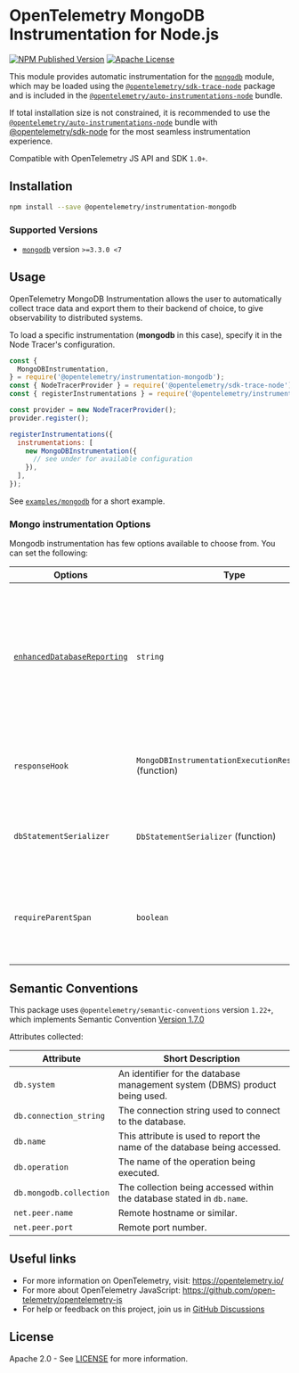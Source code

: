 # OpenTelemetry MongoDB Instrumentation for Node.js

[![NPM Published Version][npm-img]][npm-url]
[![Apache License][license-image]][license-image]

This module provides automatic instrumentation for the [`mongodb`](https://github.com/mongodb/node-mongodb-native) module, which may be loaded using the [`@opentelemetry/sdk-trace-node`](https://github.com/open-telemetry/opentelemetry-js/tree/main/packages/opentelemetry-sdk-trace-node) package and is included in the [`@opentelemetry/auto-instrumentations-node`](https://www.npmjs.com/package/@opentelemetry/auto-instrumentations-node) bundle.

If total installation size is not constrained, it is recommended to use the [`@opentelemetry/auto-instrumentations-node`](https://www.npmjs.com/package/@opentelemetry/auto-instrumentations-node) bundle with [@opentelemetry/sdk-node](`https://www.npmjs.com/package/@opentelemetry/sdk-node`) for the most seamless instrumentation experience.

Compatible with OpenTelemetry JS API and SDK `1.0+`.

## Installation

```bash
npm install --save @opentelemetry/instrumentation-mongodb
```

### Supported Versions

- [`mongodb`](https://www.npmjs.com/package/mongodb) version `>=3.3.0 <7`

## Usage

OpenTelemetry MongoDB Instrumentation allows the user to automatically collect trace data and export them to their backend of choice, to give observability to distributed systems.

To load a specific instrumentation (**mongodb** in this case), specify it in the Node Tracer's configuration.

```javascript
const {
  MongoDBInstrumentation,
} = require('@opentelemetry/instrumentation-mongodb');
const { NodeTracerProvider } = require('@opentelemetry/sdk-trace-node');
const { registerInstrumentations } = require('@opentelemetry/instrumentation');

const provider = new NodeTracerProvider();
provider.register();

registerInstrumentations({
  instrumentations: [
    new MongoDBInstrumentation({
      // see under for available configuration
    }),
  ],
});
```

See [`examples/mongodb`](https://github.com/open-telemetry/opentelemetry-js-contrib/tree/main/examples/mongodb) for a short example.

### Mongo instrumentation Options

Mongodb instrumentation has few options available to choose from. You can set the following:

| Options                                           | Type                                                     | Description                                                                                                                                     |
| ------------------------------------------------- | -------------------------------------------------------- | ----------------------------------------------------------------------------------------------------------------------------------------------- |
| [`enhancedDatabaseReporting`](./src/types.ts#L32) | `string`                                                 | If true, additional information about query parameters and results will be attached (as `attributes`) to spans representing database operations |
| `responseHook`                                    | `MongoDBInstrumentationExecutionResponseHook` (function) | Function for adding custom attributes from db response                                                                                          |
| `dbStatementSerializer`                           | `DbStatementSerializer` (function)                       | Custom serializer function for the db.statement tag                                                                                             |
| `requireParentSpan`                               | `boolean`                                                | Require a parent span in order to create mongodb spans, default when unset is `true`                                                            |

## Semantic Conventions

This package uses `@opentelemetry/semantic-conventions` version `1.22+`, which implements Semantic Convention [Version 1.7.0](https://github.com/open-telemetry/opentelemetry-specification/blob/v1.7.0/semantic_conventions/README.md)

Attributes collected:

| Attribute               | Short Description                                                           |
| ----------------------- | --------------------------------------------------------------------------- |
| `db.system`             | An identifier for the database management system (DBMS) product being used. |
| `db.connection_string`  | The connection string used to connect to the database.                      |
| `db.name`               | This attribute is used to report the name of the database being accessed.   |
| `db.operation`          | The name of the operation being executed.                                   |
| `db.mongodb.collection` | The collection being accessed within the database stated in `db.name`.      |
| `net.peer.name`         | Remote hostname or similar.                                                 |
| `net.peer.port`         | Remote port number.                                                         |

## Useful links

- For more information on OpenTelemetry, visit: <https://opentelemetry.io/>
- For more about OpenTelemetry JavaScript: <https://github.com/open-telemetry/opentelemetry-js>
- For help or feedback on this project, join us in [GitHub Discussions][discussions-url]

## License

Apache 2.0 - See [LICENSE][license-url] for more information.

[discussions-url]: https://github.com/open-telemetry/opentelemetry-js/discussions
[license-url]: https://github.com/open-telemetry/opentelemetry-js-contrib/blob/main/LICENSE
[license-image]: https://img.shields.io/badge/license-Apache_2.0-green.svg?style=flat
[npm-url]: https://www.npmjs.com/package/@opentelemetry/instrumentation-mongodb
[npm-img]: https://badge.fury.io/js/%40opentelemetry%2Finstrumentation-mongodb.svg
